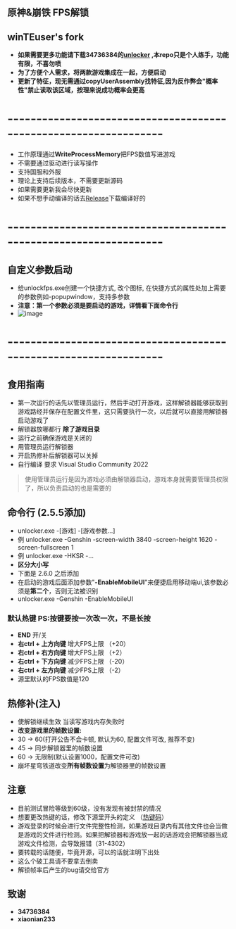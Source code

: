 
## 原神&崩铁 FPS解锁


## winTEuser's fork


- **如果需要更多功能请下载34736384的[unlocker](https://github.com/34736384/genshin-fps-unlock) ,本repo只是个人练手，功能有限，不喜勿喷**
- **为了方便个人需求，将两款游戏集成在一起，方便启动**
- **更新了特征，现无需通过copyUserAssembly找特征,因为反作弊会"概率性"禁止读取该区域，按理来说成功概率会更高**

# -----------------------------------------------------------------
 - 工作原理通过**WriteProcessMemory**把FPS数值写进游戏
 - 不需要通过驱动进行读写操作
 - 支持国服和外服
 - 理论上支持后续版本，不需要更新源码
 - 如果需要更新我会尽快更新
 - 如果不想手动编译的话去[Release](https://github.com/winTEuser/genshin-StarRail-fps-unlock/releases)下载编译好的
# -----------------------------------------------------------------
## 自定义参数启动
 - 给unlockfps.exe创建一个快捷方式, 改个图标, 在快捷方式的属性处加上需要的参数例如-popupwindow，支持多参数
 - **注意：第一个参数必须是要启动的游戏，详情看下面命令行**
 - ![image](https://github.com/winTEuser/Genshin_StarRail_fps_unlocker/blob/main/assets/Quick_link.jpg)
# -----------------------------------------------------------------
## 食用指南
 - 第一次运行的话先以管理员运行，然后手动打开游戏，这样解锁器能够获取到游戏路经并保存在配置文件里，这只需要执行一次，以后就可以直接用解锁器启动游戏了
 - 解锁器放哪都行 **除了游戏目录**
 - 运行之前确保游戏是关闭的
 - 用管理员运行解锁器
 - 开启热修补后解锁器可以关掉
 - 自行编译 要求 Visual Studio Community 2022
>使用管理员运行是因为游戏必须由解锁器启动，游戏本身就需要管理员权限了，所以负责启动的也是需要的

## 命令行 (2.5.5添加)
 - unlocker.exe -[游戏] -[游戏参数...]
 - 例 unlocker.exe -Genshin -screen-width 3840 -screen-height 1620 -screen-fullscreen 1
 - 例 unlocker.exe -HKSR -...
 - **区分大小写**
 - 下面是 2.6.0 之后添加
 - 在启动的游戏后面添加参数"**-EnableMobileUI**"来便捷启用移动端ui,该参数必须是**第二个**，否则无法被识别
 - unlocker.exe -Genshin -EnableMobileUI

### 默认热键           PS:按键要按一次改一次，不是长按
- **END** 开/关
- **右ctrl + 上方向键** 增大FPS上限 （+20）
- **右ctrl + 右方向键** 增大FPS上限 （+2）
- **右ctrl + 下方向键** 减少FPS上限 （-20）
- **右ctrl + 左方向键** 减少FPS上限 （-2）
- 源里默认的FPS数值是120

## 热修补(注入)
 - 使解锁继续生效 当读写游戏内存失败时
 - **改变游戏里的帧数设置:**
 - 30 -> 60(打开公告不会卡顿, 默认为60, 配置文件可改, 推荐不变)
 - 45 -> 同步解锁器里的帧数设置
 - 60 -> 无限制(默认设置1000，配置文件可改)
 - 崩坏星穹铁道改变**所有帧数设置**为解锁器里的帧数设置

## 注意
- 目前测试冒险等级到60级，没有发现有被封禁的情况
- 想要更改热键的话，修改下源里开头的定义 （[热键码](http://cherrytree.at/misc/vk.htm)）
- 游戏登录的时候会进行文件完整性检测，如果游戏目录内有其他文件也会当做是游戏的文件进行检测。如果把解锁器和游戏放一起的话游戏会把解锁器当成游戏文件检测，会导致报错（31-4302）
- 要转载的话随便，毕竟开源，可以的话就注明下出处
- 这么个破工具请不要拿去倒卖
- 解锁帧率后产生的bug请交给官方

## 致谢
- **34736384**
- **xiaonian233**



